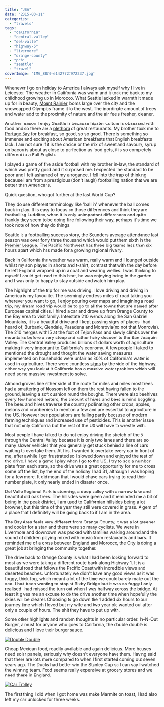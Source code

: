 ```yaml
---
title: "USA"
date: "2015-03-11"
categories: 
  - "travels"
tags: 
  - "california"
  - "central-valley"
  - "del-valle"
  - "highway-5"
  - "livermore"
  - "orange-county"
  - "pch"
  - "seattle"
  - "travel"
coverImage: "IMG_8874-e1427727972237.jpg"
---
```


Whenever I go on holiday to America I always ask myself why I live in Leicester. The weather in California was warm and it took me back to my childhood growing up in Morocco. What Seattle lacked in warmth it made up for in beauty, [Mount Rainier](http://www.sandychin.com/wp-content/uploads/2011/03/Seattle.jpg) looms large over the city and the snowcapped Olympics frame it to the west. The inordinate amount of trees and water add to the proximity of nature and the air feels fresher, cleaner.

Another reason I enjoy Seattle is because hipster culture is obsessed with food and so there are a [plethora](https://www.youtube.com/watch?v=-mTUmczVdik) of great restaurants. My brother took me to [Portage Bay](http://www.portagebaycafe.com/) for breakfast, so good, so so good. There is something so immense and exciting about American breakfasts that English breakfasts lack. I am not sure if it is the choice or the mix of sweet and savoury, syrup on bacon is about as close to perfection as food gets, it is so completely different to a Full English.

I played a game of five aside football with my brother in-law, the standard of which was pretty good and it surprised me. I expected the standard to be poor and I felt ashamed of my arrogance. I fell into the trap of thinking because I am from a prestigious (don't laugh) footballing nation that we are better than Americans.

Quick question, who got further at the last World Cup?

They do use different terminology like 'ball in' whenever the ball comes back in play. It is easy to focus on those differences and think they are footballing Luddites, when it is only unimportant differences and quite frankly they seem to be doing fine following their way, perhaps it's time we took note of how they do things.

Seattle is a footballing success story, the Sounders average attendance last season was over forty three thousand which would put them sixth in the [Premier League.](http://www.soccerstats.com/attendance.asp?league=england) The Pacific Northwest has three big teams less than six hours apart which has made for a growing regional rivalry.

Back in California the weather was warm, really warm and I lounged outside whilst my son played in shorts and t-shirt, contrast that with the day before he left England wrapped up in a coat and wearing wellies. I was thinking to myself I could get used to this heat, he was enjoying being in the garden and I was only to happy to stay outside and watch him play.

The highlight of the trip for me was driving. I love driving and driving in America is my favourite. The seemingly endless miles of road taking you wherever you want to go, I enjoy pouring over maps and imagining a road trip, my dream road trip would be to go to all the towns that are named after European capital cities. I hired a car and drove up from Orange County to the Bay Area to visit family. Interstate 210 wends along the San Gabriel Mountains, it is a beautiful drive and I kept passing signs of places I had heard of; Burbank, Glendale, Pasadena and Monrovia(no not that Monrovia). The 210 merges with I5 at the foot of Tejon Pass and slowly climbs over the mountains before a very steep and rather hairy descent to the San Joaquin Valley. The Central Valley produces billions of dollars worth of agriculture making it very important to California's economy. A few people I talked to mentioned the drought and thought the water saving measures implemented on households were unfair as 80% of California's water is used in agriculture. There were countless [signs](http://d3vs4613l1445x.cloudfront.net/archive/x468147802/WaterSigns1-jb-JPG/g30e2200000000000006959fb503da1dded0ce076f056b81708fbea8162.jpg) by the side of the highway, either way you look at it California has a massive water problem which will need some massive investment to solve.

Almond groves line either side of the route for miles and miles most trees had a smattering of blossom left on them the rest having fallen to the ground, leaving a soft cushion round the boughs. There were also beehives every few hundred meters, the amount of hives and bees is mind boggling. The bees and hives traverse the country pollinating other crops, apples, melons and cranberries to mention a few and are essential to agriculture in the US. However bee populations are falling partly because of modern farming techniques and increased use of pesticides. This is another issue that not only California but the rest of the US will have to wrestle with.

Most people I have talked to do not enjoy driving the stretch of the 5 through the Central Valley because it is only two lanes and there are so many slower vehicles that you generally get stuck behind a line of cars waiting to overtake them. At first I wanted to overtake every car in front of me, after awhile I got frustrated so I slowed down and enjoyed the rest of the drive. I have a game I play when I go to the US, I try to see a number plate from each state, so the drive was a great opportunity for me to cross some off the list, by the end of the holiday I had 31, although I was hoping for a few more. It did mean that I would chase cars trying to read their number plate, it only nearly ended in disaster once.

Del Valle Regional Park is stunning, a deep valley with a narrow lake and beautiful old oak trees. The hillsides were green and it reminded me a bit of being in the peak district, I am used to Californian hillsides being a lot browner, but this time of the year they still were covered in grass. A gem of a place that I definitely will be going back to if I am in the area.

The Bay Area feels very different from Orange County, it was a lot greener and cooler for a start and there were so many cyclists. We were in Livermore and downtown was packed with families walking around and the sound of children playing mixed with music from restaurants and bars. It reminded me of a cross between England and Morocco, the City is doing a great job at bringing the community together.

The drive back to Orange County is what I had been looking forward to most as we were taking a different route back along Highway 1. It is a beautiful road that follows the Pacific Coast with incredible views and deserted beaches. Unfortunately we didn't have any good views as it was foggy, thick fog, which meant a lot of the time we could barely make out the sea. I had been wanting to stop at Bixby Bridge but it was so foggy I only realised I had missed the turn out when I was halfway across the bridge. At least it gives me an excuse to do the drive another time when hopefully the skies will be clearer. Choosing to go down the 1 added six hours to our journey time which I loved but my wife and two year old wanted out after only a couple of hours. The shit they have to put up with.

Some other highlights and random thoughts in no particular order. In-N-Out Burger, a must for anyone who goes to California, the double double is delicious and I love their burger sauce.

[![Double Double](images/IMG_8875-1024x768.jpg)](http://thecroggy.com/wp-content/uploads/2015/03/IMG_8875.jpg)

Cheap Mexican food, readily available and again delicious. More houses need solar panels, seriously why doesn't everyone have them. Having said that there are lots more compared to when I first started coming out seven years ago. The Ducks had better win the Stanley Cup so I can say I watched the winning team. Food seems really expensive at grocery stores and we need these in England.

[![Car Trolley](images/2015-02-19-11.58.08-1024x768.jpg)](http://thecroggy.com/wp-content/uploads/2015/03/2015-02-19-11.58.08.jpg)

The first thing I did when I got home was make Marmite on toast, I had also left my car unlocked for three weeks.
